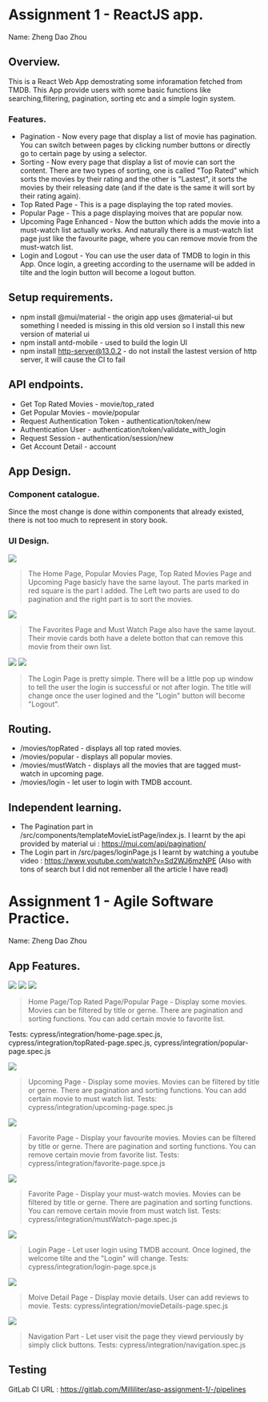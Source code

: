 # Assignment 1 - ReactJS app.

Name: Zheng Dao Zhou

## Overview.

This is a React Web App demostrating some inforamation fetched from TMDB. This App provide users with some basic functions like searching,flitering, pagination, sorting etc and a simple login system.

### Features.

+ Pagination - Now every page that display a list of movie has pagination. You can switch between pages by clicking number buttons or directly go to certain page by using a selector.
+ Sorting - Now every page that display a list of movie can sort the content. There are two types of sorting, one is called "Top Rated" which sorts the movies by their rating and the other is "Lastest", it sorts the movies by their releasing date (and if the date is the same it will sort by their rating again).
+ Top Rated Page - This is a page displaying the top rated movies.
+ Popular Page - This a page displaying moives that are popular now.
+ Upcoming Page Enhanced - Now the button which adds the movie into a must-watch list actually works. And naturally there is a must-watch list page just like the favourite page, where you can remove movie from the must-watch list.
+ Login and Logout - You can use the user data of TMDB to login in this App. Once login, a greeting according to the username will be added in tilte and the login button will become a logout button.

## Setup requirements.

+ npm install @mui/material - the origin app uses @material-ui but something I needed is missing in this old version so I install this new version of material ui
+ npm install antd-mobile - used to build the login UI
+ npm install http-server@13.0.2 - do not install the lastest version of http server, it will cause the CI to fail

## API endpoints.


+ Get Top Rated Movies - movie/top_rated
+ Get Popular Movies - movie/popular
+ Request Authentication Token - authentication/token/new
+ Authentication User - authentication/token/validate_with_login
+ Request Session - authentication/session/new
+ Get Account Detail - account

## App Design.

### Component catalogue.
Since the most change is done within components that already existed, there is not too much to represent in story book.
### UI Design.
![ ](./images/view1.jpg)

>The Home Page, Popular Movies Page, Top Rated Movies Page and Upcoming Page basicly have the same layout. The parts marked in red square is the part I added. The Left two parts are used to do pagination and the right part is to sort the movies.

![ ](./images/view2.jpg)

>The Favorites Page and Must Watch Page also have the same layout. Their movie cards both have a delete botton that can remove this movie from their own list.

![ ](./images/view3.jpg)
![ ](./images/view4.jpg)
>The Login Page is pretty simple. There will be a little pop up window to tell the user the login is successful or not after login. The title will change once the user logined and the "Login" button will become "Logout".

## Routing.

+ /movies/topRated - displays all top rated movies.
+ /movies/popular - displays all popular movies.
+ /movies/mustWatch - displays all the movies that are tagged must-watch in upcoming page.
+ /movies/login - let user to login with TMDB account.

## Independent learning.

+ The Pagination part in /src/components/templateMovieListPage/index.js.
I learnt by the api provided by material ui : https://mui.com/api/pagination/
+ The Login part in /src/pages/loginPage.js I learnt by watching a youtube video : https://www.youtube.com/watch?v=Sd2WJ6mzNPE (Also with tons of search but I did not remenber all the article I have read)

# Assignment 1 - Agile Software Practice.
Name: Zheng Dao Zhou

## App Features.
![ ](./images/test1.jpg)
![ ](./images/test2.jpg)
![ ](./images/test3.jpg)
>Home Page/Top Rated Page/Popular Page - Display some movies. Movies can be filtered by title or gerne. There are pagination and sorting functions. You can add certain movie to favorite list.

Tests: cypress/integration/home-page.spec.js, cypress/integration/topRated-page.spec.js, cypress/integration/popular-page.spec.js

![ ](./images/test4.jpg)
>Upcoming Page - Display some movies. Movies can be filtered by title or gerne. There are pagination and sorting functions. You can add certain movie to must watch list.
Tests: cypress/integration/upcoming-page.spec.js

![ ](./images/test5.jpg)
>Favorite Page - Display your favourite movies. Movies can be filtered by title or gerne. There are pagination and sorting functions. You can remove certain movie from favorite list.
Tests: cypress/integration/favorite-page.spce.js

![ ](./images/test6.jpg)
>Favorite Page - Display your must-watch movies. Movies can be filtered by title or gerne. There are pagination and sorting functions. You can remove certain movie from must watch list.
Tests: cypress/integration/mustWatch-page.spec.js

![ ](./images/test7.jpg)
>Login Page - Let user login using TMDB account. Once logined, the welcome tilte and the "Login" will change.
Tests: cypress/integration/login-page.spce.js

![ ](./images/test8.jpg)
>Moive Detail Page - Display movie details. User can add reviews to movie.
Tests: cypress/integration/movieDetails-page.spec.js

![ ](./images/test9.jpg)
>Navigation Part - Let user visit the page they viewd perviously by simply click buttons.
Tests: cypress/integration/navigation.spec.js

## Testing
GitLab CI URL : https://gitlab.com/Milliliter/asp-assignment-1/-/pipelines